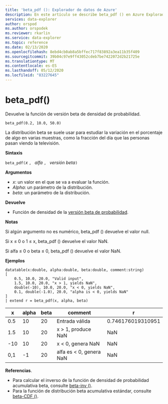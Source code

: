 ```yaml
---
title: 'beta_pdf (): Explorador de datos de Azure'
description: En este artículo se describe beta_pdf () en Azure Explorador de datos.
services: data-explorer
author: orspod
ms.author: orspodek
ms.reviewer: rkarlin
ms.service: data-explorer
ms.topic: reference
ms.date: 02/13/2020
ms.openlocfilehash: 8ebd4cb0ab8a5bffec717f83892a3ea11b35f409
ms.sourcegitcommit: 39b04c97e9ff43052cdeb7be7422072d2b21725e
ms.translationtype: MT
ms.contentlocale: es-ES
ms.lasthandoff: 05/12/2020
ms.locfileid: "83227645"
---
```

# <a name="beta_pdf"></a>beta_pdf()

Devuelve la función de versión beta de densidad de probabilidad.

```kusto
beta_pdf(0.2, 10.0, 50.0)
```

La distribución beta se suele usar para estudiar la variación en el porcentaje de algo en varias muestras, como la fracción del día que las personas pasan viendo la televisión.

**Sintaxis**

`beta_pdf(`*x* `, ` *alfa* `, ` *versión beta*`)`

**Argumentos**

* *x*: un valor en el que se va a evaluar la función.
* *Alpha*: un parámetro de la distribución.
* *beta*: un parámetro de la distribución.

**Devuelve**

* Función de densidad de la [versión beta de probabilidad](https://en.wikipedia.org/wiki/Beta_distribution#Probability_density_function).

**Notas**

Si algún argumento no es numérico, beta_pdf () devuelve el valor null.

Si x ≤ 0 o 1 ≤ x, beta_pdf () devuelve el valor NaN.

Si alfa ≤ 0 o beta ≤ 0, beta_pdf () devuelve el valor NaN.

**Ejemplos**

<!-- csl: https://help.kusto.windows.net/Samples -->
```kusto
datatable(x:double, alpha:double, beta:double, comment:string)
[
    0.5, 10.0, 20.0, "Valid input",
    1.5, 10.0, 20.0, "x > 1, yields NaN",
    double(-10), 10.0, 20.0, "x < 0, yields NaN",
    0.1, double(-1.0), 20.0, "alpha is < 0, yields NaN"
]
| extend r = beta_pdf(x, alpha, beta)
```

|x|alpha|beta|comment|r|
|---|---|---|---|---|
|0.5|10|20|Entrada válida|0.746176019310951|
|1.5|10|20|x > 1, produce NaN|NaN|
|-10|10|20|x < 0, genera NaN|NaN|
|0,1|-1|20|alfa es < 0, genera NaN|NaN|

**Referencias**.

* Para calcular el inverso de la función de densidad de probabilidad acumulativa beta, consulte [beta-inv ()](./beta-invfunction.md).
* Para la función de distribución beta acumulativa estándar, consulte [beta-CDF ()](./beta-cdffunction.md).
